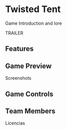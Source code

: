 # Twisted Tent

Game Introduction and lore

TRAILER

## Features

## Game Preview

Screenshots

## Game Controls

## Team Members


Licencias
